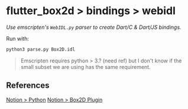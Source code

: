 # flutter_box2d > bindings > webidl

*Use emscripten's `WebIDL.py` parser to create Dart/C & Dart/JS bindings.*

Run with:

```sh
python3 parse.py Box2D.idl
```

> Emscripten requires python > 3.? (need ref) but I don't know if the small subset we are using has the same requirement.

## References

[Notion > Python]
[Notion > Box2D Plugin]

[Notion > Python]: https://www.notion.so/reference-material/Python-95a568bb1c6f448e8931781daf9060ce
[Notion > Box2D Plugin]: https://www.notion.so/enspyrco/Box2D-Plugin-3d3dc861ee4f439eb7e26deee3bac40a
